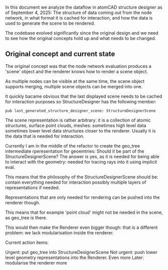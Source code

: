 In this document we analyze the dataflow in atomCAD structure designer as of September 4, 2025:
The structure of data coming out from the node network, in what format it is cached for interaction,
and how the data is used to generate the scene to be rendered.

The codebase evolved significantly since the original design and we need to see how the original concepts hold up and
what needs to be changed.

## Original concept and current state

The original concept was that the node network evaluation produces a 'scene' object and the renderer knows how to render a scene object.

As multiple nodes can be visible at the same time, the scene object supports merging, multiple scene objects can be merged into one.

It quickly bacame obvious that the last displayed scene needs to be cached for interaction purposes so StructureDesigner has the following member:

  `pub last_generated_structure_designer_scene: StructureDesignerScene`

The scene representation is rather arbitrary: it is a collection of atomic structures, surface point clouds, meshes:
sometimes high level data sometimes lower level data structures closer to the renderer.
Usually it is the data that is needed for interaction.

Currently I am in the middle of the refactor to create the geo_tree intermediate rperesentation for geoemtries:
Should it be part of the StructureDesignerScene? The answer is yes, as it is needed for being able to interact with the geometry:
needed for tracing rays into it using implicit eval.

This means that the philosophy of the StructureDesignerScene should be: contain everything needed for interaction
possibly multiple layers of representations if needed.

Representations that are only needed for rendering can be pushed into the renderer though.

This means that for example 'point cloud' might not be needed in the scene, as geo_tree is there.

This would then make the Renderer even bigger though: that is a different problem: we lack modularisation inside the renderer.

Current action items:

Urgent: put geo_tree into StructureDesignerScene
Not urgent: push lower level geometry representations into the Renderer.
Even more Later: modularise the renderer more




